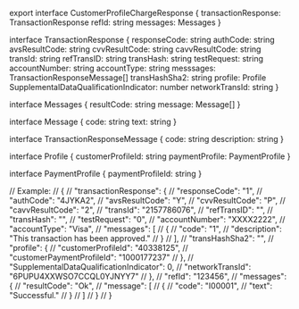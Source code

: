 export interface CustomerProfileChargeResponse {
  transactionResponse: TransactionResponse
  refId: string
  messages: Messages
}

interface TransactionResponse {
  responseCode: string
  authCode: string
  avsResultCode: string
  cvvResultCode: string
  cavvResultCode: string
  transId: string
  refTransID: string
  transHash: string
  testRequest: string
  accountNumber: string
  accountType: string
  messsages: TransactionResponseMessage[]
  transHashSha2: string
  profile: Profile
  SupplementalDataQualificationIndicator: number
  networkTransId: string
}

interface Messages {
  resultCode: string
  message: Message[]
}

interface Message {
  code: string
  text: string
}

interface TransactionResponseMessage {
  code: string
  description: string
}

interface Profile {
  customerProfileId: string
  paymentProfile: PaymentProfile
}

interface PaymentProfile {
  paymentProfileId: string
}

// Example:
// {
//   "transactionResponse": {
//     "responseCode": "1",
//     "authCode": "4JYKA2",
//     "avsResultCode": "Y",
//     "cvvResultCode": "P",
//     "cavvResultCode": "2",
//     "transId": "2157786076",
//     "refTransID": "",
//     "transHash": "",
//     "testRequest": "0",
//     "accountNumber": "XXXX2222",
//     "accountType": "Visa",
//     "messages": [
//       {
//         "code": "1",
//         "description": "This transaction has been approved."
//       }
//     ],
//     "transHashSha2": "",
//     "profile": {
//       "customerProfileId": "40338125",
//       "customerPaymentProfileId": "1000177237"
//     },
//     "SupplementalDataQualificationIndicator": 0,
//     "networkTransId": "6PUPU4XXWSO7CCQL0YJNYY7"
//   },
//   "refId": "123456",
//   "messages": {
//     "resultCode": "Ok",
//     "message": [
//       {
//         "code": "I00001",
//         "text": "Successful."
//       }
//     ]
//   }
// }
